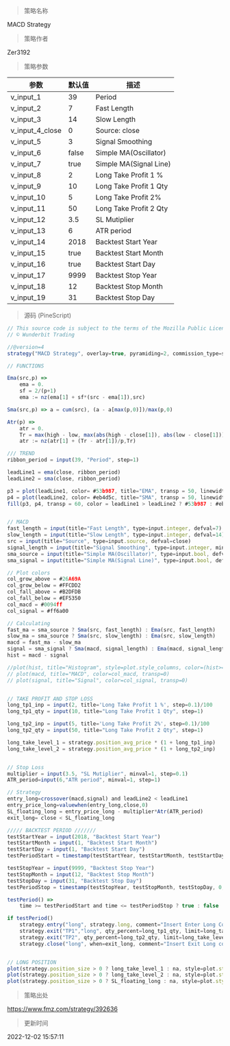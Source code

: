 
> 策略名称

MACD Strategy

> 策略作者

Zer3192



> 策略参数



|参数|默认值|描述|
|----|----|----|
|v_input_1|39|Period|
|v_input_2|7|Fast Length|
|v_input_3|14|Slow Length|
|v_input_4_close|0|Source: close|high|low|open|hl2|hlc3|hlcc4|ohlc4|
|v_input_5|3|Signal Smoothing|
|v_input_6|false|Simple MA(Oscillator)|
|v_input_7|true|Simple MA(Signal Line)|
|v_input_8|2|Long Take Profit 1 %|
|v_input_9|10|Long Take Profit 1 Qty|
|v_input_10|5|Long Take Profit 2%|
|v_input_11|50|Long Take Profit 2 Qty|
|v_input_12|3.5|SL Mutiplier|
|v_input_13|6|ATR period|
|v_input_14|2018|Backtest Start Year|
|v_input_15|true|Backtest Start Month|
|v_input_16|true|Backtest Start Day|
|v_input_17|9999|Backtest Stop Year|
|v_input_18|12|Backtest Stop Month|
|v_input_19|31|Backtest Stop Day|


> 源码 (PineScript)

``` javascript
// This source code is subject to the terms of the Mozilla Public License 2.0 at https://mozilla.org/MPL/2.0/
// © Wunderbit Trading

//@version=4
strategy("MACD Strategy", overlay=true, pyramiding=2, commission_type=strategy.commission.percent, commission_value=0.04, initial_capital=100,  default_qty_type = strategy.cash, default_qty_value = 100, currency = currency.USD)

// FUNCTIONS

Ema(src,p) =>
    ema = 0.
    sf = 2/(p+1)
    ema := nz(ema[1] + sf*(src - ema[1]),src)

Sma(src,p) => a = cum(src), (a - a[max(p,0)])/max(p,0)

Atr(p) =>
    atr = 0.
    Tr = max(high - low, max(abs(high - close[1]), abs(low - close[1])))
    atr := nz(atr[1] + (Tr - atr[1])/p,Tr)

/// TREND
ribbon_period = input(39, "Period", step=1)

leadLine1 = ema(close, ribbon_period)
leadLine2 = sma(close, ribbon_period)

p3 = plot(leadLine1, color= #53b987, title="EMA", transp = 50, linewidth = 1)
p4 = plot(leadLine2, color= #eb4d5c, title="SMA", transp = 50, linewidth = 1)
fill(p3, p4, transp = 60, color = leadLine1 > leadLine2 ? #53b987 : #eb4d5c)


// MACD
fast_length = input(title="Fast Length", type=input.integer, defval=7)
slow_length = input(title="Slow Length", type=input.integer, defval=14)
src = input(title="Source", type=input.source, defval=close)
signal_length = input(title="Signal Smoothing", type=input.integer, minval = 1, maxval = 50, defval = 3)
sma_source = input(title="Simple MA(Oscillator)", type=input.bool, defval=false)
sma_signal = input(title="Simple MA(Signal Line)", type=input.bool, defval=true)

// Plot colors
col_grow_above = #26A69A
col_grow_below = #FFCDD2
col_fall_above = #B2DFDB
col_fall_below = #EF5350
col_macd = #0094ff
col_signal = #ff6a00

// Calculating
fast_ma = sma_source ? Sma(src, fast_length) : Ema(src, fast_length)
slow_ma = sma_source ? Sma(src, slow_length) : Ema(src, slow_length)
macd = fast_ma - slow_ma
signal = sma_signal ? Sma(macd, signal_length) : Ema(macd, signal_length)
hist = macd - signal

//plot(hist, title="Histogram", style=plot.style_columns, color=(hist>=0 ? (hist[1] < hist ? col_grow_above : col_fall_above) : (hist[1] < hist ? col_grow_below : col_fall_below) ), transp=0 )
// plot(macd, title="MACD", color=col_macd, transp=0)
// plot(signal, title="Signal", color=col_signal, transp=0)


// TAKE PROFIT AND STOP LOSS
long_tp1_inp = input(2, title='Long Take Profit 1 %', step=0.1)/100
long_tp1_qty = input(10, title="Long Take Profit 1 Qty", step=1)

long_tp2_inp = input(5, title='Long Take Profit 2%', step=0.1)/100
long_tp2_qty = input(50, title="Long Take Profit 2 Qty", step=1)

long_take_level_1 = strategy.position_avg_price * (1 + long_tp1_inp)
long_take_level_2 = strategy.position_avg_price * (1 + long_tp2_inp)


// Stop Loss
multiplier = input(3.5, "SL Mutiplier", minval=1, step=0.1)
ATR_period=input(6,"ATR period", minval=1, step=1)

// Strategy
entry_long=crossover(macd,signal) and leadLine2 < leadLine1
entry_price_long=valuewhen(entry_long,close,0)
SL_floating_long = entry_price_long - multiplier*Atr(ATR_period)
exit_long= close < SL_floating_long 

///// BACKTEST PERIOD ///////
testStartYear = input(2018, "Backtest Start Year")
testStartMonth = input(1, "Backtest Start Month")
testStartDay = input(1, "Backtest Start Day")
testPeriodStart = timestamp(testStartYear, testStartMonth, testStartDay, 0, 0)

testStopYear = input(9999, "Backtest Stop Year")
testStopMonth = input(12, "Backtest Stop Month")
testStopDay = input(31, "Backtest Stop Day")
testPeriodStop = timestamp(testStopYear, testStopMonth, testStopDay, 0, 0)

testPeriod() =>
    time >= testPeriodStart and time <= testPeriodStop ? true : false

if testPeriod()
    strategy.entry("long", strategy.long, comment="Insert Enter Long Comment", when=entry_long)
    strategy.exit("TP1","long", qty_percent=long_tp1_qty, limit=long_take_level_1)//, trail_points=entry_price_long * long_trailing / syminfo.mintick, trail_offset=entry_price_long * long_trailing / syminfo.mintick)
    strategy.exit("TP2", qty_percent=long_tp2_qty, limit=long_take_level_2) //, trail_points=entry_price_long * long_trailing / syminfo.mintick, trail_offset=entry_price_long * long_trailing / syminfo.mintick)
    strategy.close("long", when=exit_long, comment="Insert Exit Long comment" )


// LONG POSITION
plot(strategy.position_size > 0 ? long_take_level_1 : na, style=plot.style_linebr, color=color.green, linewidth=1, title="1st Long Take Profit")
plot(strategy.position_size > 0 ? long_take_level_2 : na, style=plot.style_linebr, color=color.green, linewidth=1, title="2nd Long Take Profit")
plot(strategy.position_size > 0 ? SL_floating_long : na, style=plot.style_linebr, color=color.red, linewidth=1, title="Long Stop Loss")

```

> 策略出处

https://www.fmz.com/strategy/392636

> 更新时间

2022-12-02 15:57:11
